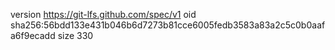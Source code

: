 version https://git-lfs.github.com/spec/v1
oid sha256:56bdd133e431b046b6d7273b81cce6005fedb3583a83a2c5c0b0aafa6f9ecadd
size 330
